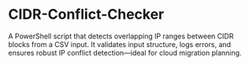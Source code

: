 # CIDR-Conflict-Checker
A PowerShell script that detects overlapping IP ranges between CIDR blocks from a CSV input. It validates input structure, logs errors, and ensures robust IP conflict detection—ideal for cloud migration planning. 

